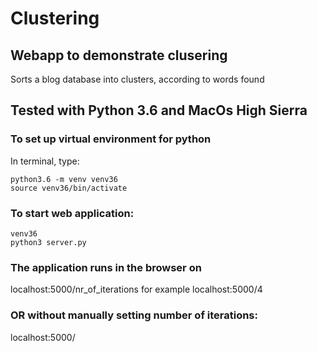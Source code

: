 # Clustering
## Webapp to demonstrate clusering

Sorts a blog database into clusters,
according to words found

## Tested with Python 3.6 and MacOs High Sierra

### To set up virtual environment for python
In terminal, type:
```
python3.6 -m venv venv36
source venv36/bin/activate
```

### To start web application:
```
venv36
python3 server.py
```
### The application runs in the browser on
localhost:5000/nr_of_iterations
for example localhost:5000/4

### OR without manually setting number of iterations:
localhost:5000/
